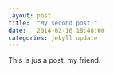 ```yaml
---
layout: post
title:  "My second post!"
date:   2014-02-16 18:48:00
categories: jekyll update
---
```


This is jus a post, my friend.